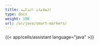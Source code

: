 ```yaml
---
title: العلامات الذكية
type: docs
weight: 190
url: /ar/java/smart-markers/
---
```



{{< app/cells/assistant language="java" >}}
